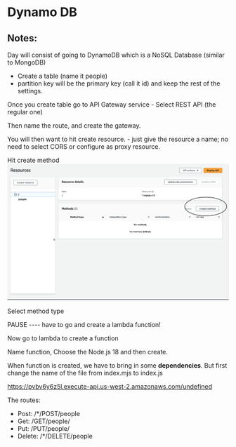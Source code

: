 # Dynamo DB

## Notes:

Day will consist of going to DynamoDB which is a NoSQL Database (similar to MongoDB)

- Create a table (name it people)
- partition key will be the primary key (call it id) and keep the rest of the settings.

Once you create table go to API Gateway service
    - Select REST API (the regular one)

Then name the route, and create the gateway. 

You will then want to hit create resource.
    - just give the resource a name; no need to select CORS or configure as proxy resource. 

Hit create method 
![Method](./screenshot-1.png)

Select method type

PAUSE ---- have to go and create a lambda function!

Now go to lambda to create a function

Name function, Choose the Node.js 18 and then create.

When function is created, we have to bring in some **dependencies**. But first change the name of the file from index.mjs to index.js

https://pvbv6y6z5l.execute-api.us-west-2.amazonaws.com/undefined

The routes:

- Post: /*/POST/people
- Get: /GET/people/
- Put: /PUT/people/
- Delete: /*/DELETE/people